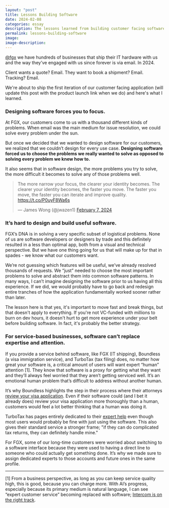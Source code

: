 ```yaml
---
layout: "post"
title: Lessons Building Software
date: 2024-02-08
categories: essay
description: The lessons learned from building customer facing software for FGX's customers.
permalink: lessons-building-software
image:
image-description:
---
```

[@fgx](https://www.fgx.com) we have hundreds of businesses that ship their IT hardware with us and the way they’ve engaged with us since forever is via email. In 2024.

Client wants a quote? Email. They want to book a shipment? Email. Tracking? Email.

We're about to ship the first iteration of our customer facing application (will update this post with the product launch link when we do) and here's what I learned.

### Designing software forces you to focus.

At FGX, our customers come to us with a thousand different kinds of problems. When email was the main medium for issue resolution, we could solve every problem under the sun.

But once we decided that we wanted to design software for our customers, we realized that we couldn’t design for every use case. **Designing software forced us to choose the problems we really wanted to solve as opposed to solving every problem we knew how to.**

It also seems that in software design, the more problems you try to solve, the more difficult it becomes to solve any of those problems well.

<blockquote class="twitter-tweet"><p lang="en" dir="ltr">The more narrow your focus, the clearer your identity becomes. The clearer your identity becomes, the faster you move. The faster you move, the faster you can iterate and improve quality. <a href="https://t.co/P0uyF8Wa6s">https://t.co/P0uyF8Wa6s</a></p>&mdash; James Wong (@jwazen1) <a href="https://twitter.com/jwazen1/status/1755220281910612270?ref_src=twsrc%5Etfw">February 7, 2024</a></blockquote> <script async src="https://platform.twitter.com/widgets.js" charset="utf-8"></script>

### It’s hard to design and build useful software.
FGX’s DNA is in solving a very specific subset of logistical problems. None of us are software developers or designers by trade and this definitely resulted in a less than optimal app, both from a visual and technical perspective. But we have one thing going for us that will make up for that in spades - we know what our customers want.

We’re not guessing which features will be useful, we’ve already resolved thousands of requests. We “just” needed to choose the most important problems to solve and abstract them into common software patterns. In many ways, I can’t imagine designing the software prior to us having all this experience. If we did, we would probably have to go back and redesign entire tranches of how the application fundamentally worked sooner rather than later. 

The lesson here is that yes, it's important to move fast and break things, but that doesn't apply to everything. If you're not VC-funded with millions to burn on dev hours, it doesn't hurt to get more experience under your belt before building software. In fact, it's probably the better strategy.

### For service-based businesses, software can’t replace expertise and attention.

If you provide a service behind software, like FGX (IT shipping), Boundless (a visa immigration service), and TurboTax (tax filing) does, no matter how great your software is, a critical amount of users will want expert “human” attention [1]. They know that software is a proxy for getting what they want and they’ll always feel worried that they aren’t getting serviced well. It’s an emotional human problem that’s difficult to address without another human.

It’s why Boundless highlights the step in their process where their attorneys [review your visa application](https://www.boundless.com/services/k-1-fiance-visa-boundless/). Even if their software could (and I bet it already does) review your visa application more thoroughly than a human, customers would feel a lot better thinking that a human was doing it.

TurboTax has pages entirely dedicated to their [expert help](https://turbotax.intuit.com/personal-taxes/online/live/how-it-works.htm) even though most users would probably be fine with just using the software. This also gives their standard service a stronger frame; "if they can do complicated tax returns, they can definitely handle mine."

For FGX, some of our long-time customers were worried about switching to a software interface because they were used to having a direct line to someone who could actually get something done. It’s why we made sure to assign dedicated experts to those accounts and future ones in the same profile.

---
[1] From a business perspective, as long as you can keep service quality high, this is good, because you can charge more. With AI’s progress, especially because its primary medium is natural language, I can see “expert customer service” becoming replaced with software; [Intercom is on the right track](https://www.intercom.com/believe).